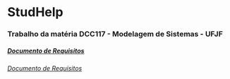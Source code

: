 
<html>
 <body>
   <h1>
    StudHelp
   </h1>
   <h3>
    Trabalho da matéria DCC117 - Modelagem de Sistemas - UFJF
   </h3>
    <h5>
      <a href="https://docs.google.com/document/d/1RxyWyKjqwz9kEvx3caPUfI-cxhhJ60OmMy1iSTVg0FQ/edit?usp=sharing" target="_blank">Documento de Requisitos</a>
    </h5>
   <h6>
       <a href="https://drive.google.com/file/d/1BTX8_ynneNfLRRlMnj2I7GLwbHxR1Ws1/view?usp=sharing" target="_blank">Documento de Requisitos</a>
    </h6>
  </body>
</html> 
